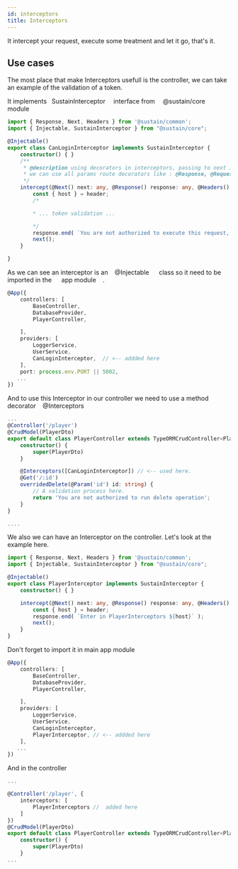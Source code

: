 ```yaml
---
id: interceptors
title: Interceptors
---
```


It intercept your request, execute some treatment and let it go, that's it.

## Use cases

The most place that make Interceptors usefull is the controller, we can take an example of the validation of a token.

It implements ` `SustainInterceptor`  ` interface from `  `@sustain/core` ` module

``` typescript
import { Response, Next, Headers } from '@sustain/common';
import { Injectable, SustainInterceptor } from "@sustain/core";

@Injectable()
export class CanLoginInterceptor implements SustainInterceptor {
    constructor() { }
    /**
     * @description using decorators in interceptors, passing to next interceptor or route handler function with @Next
     * we can use all params route decorators like : @Response, @Request, @Session, @Params, @Files ....
     */
    intercept(@Next() next: any, @Response() response: any, @Headers() header: any) {
        const { host } = header;
        /*

        * ... token validation ...

        */
        response.end( `You are not authorized to execute this request, ${host}` );
        next();
    }

}
```

As we can see an interceptor is an ` ` @Injectable `  ` class so it need to be imported in the `  ` app module ` ` .

``` typescript
@App({
    controllers: [
        BaseController,
        DatabaseProvider,
        PlayerController,

    ],
    providers: [
        LoggerService,
        UserService,
        CanLoginInterceptor,  // <-- addded here
    ],
    port: process.env.PORT || 5002,
   ...
})
```

And to use this Interceptor in our controller we need to use a method decorator ` ` @Interceptors ` `

``` typescript
...
@Controller('/player')
@CrudModel(PlayerDto)
export default class PlayerController extends TypeORMCrudController<PlayerDto> {
    constructor() {
        super(PlayerDto)
    }

    @Interceptors([CanLoginInterceptor]) // <-- used here.
    @Get('/:id')
    overridedDelete(@Param('id') id: string) {
        // A validation process here.
        return 'You are not authorized to run delete operation';
    }
}

....
```

We also we can have an Interceptor on the controller. 
Let's look at the example here.

``` typescript
import { Response, Next, Headers } from '@sustain/common';
import { Injectable, SustainInterceptor } from "@sustain/core";

@Injectable()
export class PlayerInterceptor implements SustainInterceptor {
    constructor() { }

    intercept(@Next() next: any, @Response() response: any, @Headers() header: any) {
        const { host } = header;
        response.end( `Enter in PlayerInterceptors ${host}` );
        next();
    }
}
```

Don't forget to import it in main app module

``` typescript
@App({
    controllers: [
        BaseController,
        DatabaseProvider,
        PlayerController,

    ],
    providers: [
        LoggerService,
        UserService,
        CanLoginInterceptor,  
        PlayerInterceptor, // <-- addded here
    ],
   ...
})
```

And in the controller 

``` typescript
...

@Controller('/player', {
    interceptors: [
        PlayerInterceptors //  added here
    ]
})
@CrudModel(PlayerDto)
export default class PlayerController extends TypeORMCrudController<PlayerDto> {
    constructor() {
        super(PlayerDto)
    }
...
```
